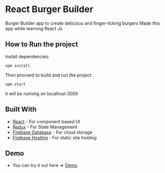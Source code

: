# React Burger Builder
Burger Builder app to create delicious and finger-licking burgers
Made this app while learning React Js
## How to Run the project
Install dependencies:
```
npm install
```
Then proceed to build and run the project
```
npm start
```
it will be running on localhost:3000

## Built With

* [React](https://reactjs.org/) - For component based UI
* [Redux](https://redux.js.org/) - For State Management
* [Firebase Database](https://firebase.google.com/) - For cloud storage
* [Firebase Hosting](https://firebase.google.com/) - For static site hosting

## Demo
* You can try it out here => [Demo](https://react-burgerbuilder-e69af.firebaseapp.com/) 

